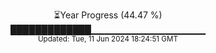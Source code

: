 <p align="center">
⏳Year Progress (44.47 %) <br>
█████████████▁▁▁▁▁▁▁▁▁▁▁▁▁▁▁▁▁ <br>
<sub>Updated: Tue, 11 Jun 2024 18:24:51 GMT</sub>
</p>

